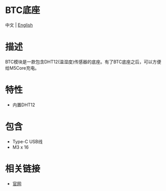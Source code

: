 # BTC底座

中文 | [English](/en/product_documents/modules/module_btc)
<!-- | [日本語](ja/product_documents/modules/module_btc) -->

# 描述

BTC模块是一款包含DHT12(温湿度)传感器的底座。有了BTC底座之后，可以方便给M5Core充电。

#  特性

-  内置DHT12

#  包含

-  Type-C USB线
-  M3 x 16

#  相关链接

-  [官网](https://m5stack.com)
